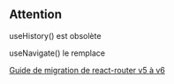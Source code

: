 ## Attention 

useHistory() est obsolète

useNavigate() le remplace

[Guide de migration de react-router v5 à v6](https://github.com/remix-run/react-router/blob/v6.0.0-beta.0/docs/advanced-guides/migrating-5-to-6.md#use-navigate-instead-of-history)
